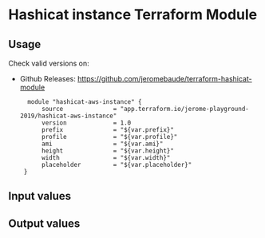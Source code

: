 # Hashicat instance Terraform Module #

## Usage

Check valid versions on:
* Github Releases: <https://github.com/jeromebaude/terraform-hashicat-module>

        module "hashicat-aws-instance" {  
            source              = "app.terraform.io/jerome-playground-2019/hashicat-aws-instance"
            version             = 1.0
            prefix              = "${var.prefix}"
            profile             = "${var.profile}"
            ami                 = "${var.ami}"
            height              = "${var.height}"
            width               = "${var.width}"
            placeholder         = "${var.placeholder}"
       }


## Input values

## Output values

